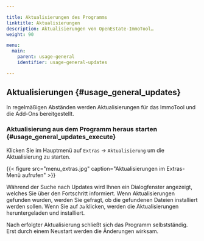 ```yaml
---

title: Aktualisierungen des Programms
linktitle: Aktualisierungen
description: Aktualisierungen von OpenEstate-ImmoTool…
weight: 90

menu:
  main:
    parent: usage-general
    identifier: usage-general-updates

---
```


## Aktualisierungen {#usage_general_updates}

In regelmäßigen Abständen werden Aktualisierungen für das ImmoTool und die Add-Ons bereitgestellt.


### Aktualisierung aus dem Programm heraus starten {#usage_general_updates_execute}

Klicken Sie im Hauptmenü auf `Extras` → `Aktualisierung` um die Aktualisierung zu starten.

{{< figure src="menu_extras.jpg" caption="Aktualisierungen im Extras-Menü aufrufen" >}}

Während der Suche nach Updates wird Ihnen ein Dialogfenster angezeigt, welches Sie über den Fortschritt informiert. Wenn Aktualisierungen gefunden wurden, werden Sie gefragt, ob die gefundenen Dateien installiert werden sollen. Wenn Sie auf `Ja` klicken, werden die Aktualisierungen heruntergeladen und installiert.

Nach erfolgter Aktualisierung schließt sich das Programm selbstständig. Erst durch einem Neustart werden die Änderungen wirksam.
